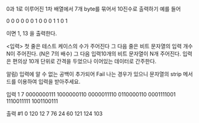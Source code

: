 0과 1로 이루어진 1차 배열에서 7개 byte를 묶어서 10진수로 출력하기
예를 들어

0 0 0 0 0 0 1 0 0 0 1 1 0 1

이면 1, 13 을 출력한다.

<입력>
첫 줄은 테스트 케이스의 수가 주어진다
그 다음 줄은 비트 문자열의 입력 개수 N이 주어진다. (N은 7의 배수)
그 다음 입력10개의 비트 문자열이 N개 주어진다.
입력은 편의상 10개 단위로 간격을 두었으나 이어있는 데이터로 간주한다.

알림) 입력에 알 수 없는 공백이 추가되어 Fail 나는 경우가 있으니 문자열의 strip 메서드를 이용하여 입력을 받아주세요.

입력
1
7
0000000111
1000000110
0000011110
0110000110
0001111001
1110011111
1001100111

출력
#1 0 120 12 7 76 24 60 121 124 103 